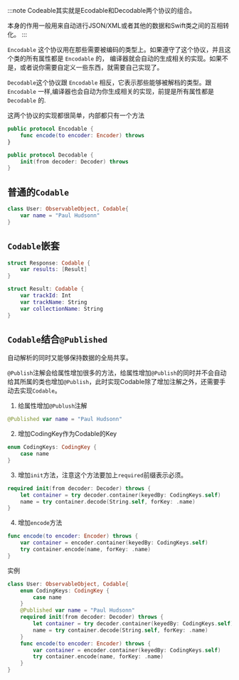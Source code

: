:::note
Codeable其实就是Ecodable和Decodable两个协议的组合。

本身的作用一般用来自动进行JSON/XML或者其他的数据和Swift类之间的互相转化。
:::

`Encodable` 这个协议用在那些需要被编码的类型上。如果遵守了这个协议，并且这个类的所有属性都是 `Encodable` 的， 编译器就会自动的生成相关的实现。如果不是，或者说你需要自定义一些东西，就需要自己实现了。

`Decodable`这个协议跟 `Encodable` 相反，它表示那些能够被解档的类型。跟 `Encodable` 一样,编译器也会自动为你生成相关的实现，前提是所有属性都是`Decodable` 的.

这两个协议的实现都很简单，内部都只有一个方法

```swift
public protocol Encodable {
    func encode(to encoder: Encoder) throws
}
```

```swift
public protocol Decodable {
    init(from decoder: Decoder) throws
}
```

## 普通的`Codable`

```swift
class User: ObservableObject, Codable{
    var name = "Paul Hudsonn"
}
```

## `Codable`嵌套

```swift
struct Response: Codable {
    var results: [Result]
}

struct Result: Codable {
    var trackId: Int
    var trackName: String
    var collectionName: String
}
```

## `Codable`结合`@Published`

自动解析的同时又能够保持数据的全局共享。

`@Publish`注解会给属性增加很多的方法，给属性增加`@Publish`的同时并不会自动给其所属的类也增加`@Publish`，此时实现Codable除了增加注解之外，还需要手动去实现`Codable`。

1. 给属性增加`@Publush`注解

```swift
@Published var name = "Paul Hudsonn"
```

2. 增加CodingKey作为Codable的Key

```swift
enum CodingKeys: CodingKey {
    case name
}
```

3. 增加`init`方法，注意这个方法要加上`required`前缀表示必须。

```swift
required init(from decoder: Decoder) throws {
    let container = try decoder.container(keyedBy: CodingKeys.self)
    name = try container.decode(String.self, forKey: .name)
}
```

4. 增加`encode`方法

```swift
func encode(to encoder: Encoder) throws {
    var container = encoder.container(keyedBy: CodingKeys.self)
    try container.encode(name, forKey: .name)
}
```

实例

```swift
class User: ObservableObject, Codable{
    enum CodingKeys: CodingKey {
        case name
    }
    @Published var name = "Paul Hudsonn"
    required init(from decoder: Decoder) throws {
        let container = try decoder.container(keyedBy: CodingKeys.self)
        name = try container.decode(String.self, forKey: .name)
    }
    func encode(to encoder: Encoder) throws {
        var container = encoder.container(keyedBy: CodingKeys.self)
        try container.encode(name, forKey: .name)
    }
}
```